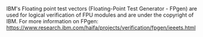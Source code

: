 IBM's Floating point test vectors (Floating-Point Test Generator - FPgen) are used for logical verification of FPU modules
and are under the copyright of IBM.
For more information on FPgen:
https://www.research.ibm.com/haifa/projects/verification/fpgen/ieeets.html

